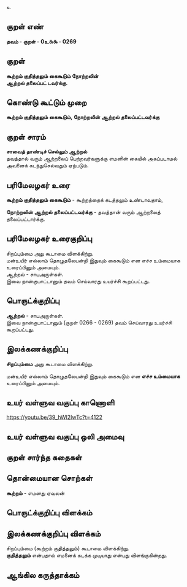 உ

## குறள் எண் 

**தவம் - குறள் - 0உ௬௯ - 0269**  

## குறள் 

**கூற்றம் குதித்தலும் கைகூடும் நோற்றலின்  
ஆற்றல் தலைப்பட் டவர்க்கு.**

## கொண்டு கூட்டும் முறை

**கூற்றம் குதித்தலும் கைகூடும், நோற்றலின் ஆற்றல் தலைப்பட்டவர்க்கு**

## குறள் சாரம் 

**சாவைத் தாண்டிச் செல்லும் ஆற்றல்**  
தவத்தால் வரும் ஆற்றலைப் பெற்றவர்களுக்கு எமனின் கையில் அகப்படாமல் அவனைக் கடந்துசெல்வதும் ஏற்படும்.  

## பரிமேலழகர் உரை

**கூற்றம் குதித்தலும் கைகூடும்** - கூற்றத்தைக் கடத்தலும் உண்டாவதாம்,  

**நோற்றலின் ஆற்றல் தலைப்பட்டவர்க்கு** - தவத்தான் வரும் ஆற்றலைத் தலைப்பட்டார்க்கு.

## பரிமேலழகர் உரைகுறிப்பு   

சிறப்பும்மை அது கூடாமை விளக்கிற்று.  
மன்உயிர் எல்லாம் தொழுதலேயன்றி இதுவும் கைகூடும் என எச்ச உம்மையாக உரைப்பினும் அமையும்.  
ஆற்றல் - சாபஅருள்கள்.  
இவை நான்குபாட்டானும் தவம் செய்வாரது உயர்ச்சி கூறப்பட்டது.    

## பொருட்க்குறிப்பு 

**ஆற்றல்** - சாபஅருள்கள்.  
இவை நான்குபாட்டானும் (குறள் 0266 - 0269) தவம் செய்வாரது உயர்ச்சி கூறப்பட்டது.    

## இலக்கணக்குறிப்பு  

**சிறப்பும்மை** அது கூடாமை விளக்கிற்று.  

மன்உயிர் எல்லாம் தொழுதலேயன்றி இதுவும் கைகூடும் என **எச்ச உம்மையாக** உரைப்பினும் அமையும்.    

## உயர் வள்ளுவ வகுப்பு காணொளி

https://youtu.be/39_hWl2IwTc?t=4122

## உயர் வள்ளுவ வகுப்பு ஒலி அமைவு 

 
## குறள் சார்ந்த கதைகள் 


## தொன்மையான சொற்கள்

**கூற்றம்** - எமனது ஏவலன்   

## பொருட்க்குறிப்பு விளக்கம்


## இலக்கணக்குறிப்பு விளக்கம்

சிறப்பும்மை (கூற்றம் குதித்தலும்) கூடாமை விளக்கிற்று.   
**குதித்தலும்** என்பதால் எமனைக் கடக்க முடியாது என்பது விளங்குகின்றது.  

## ஆங்கில கருத்தாக்கம் 


